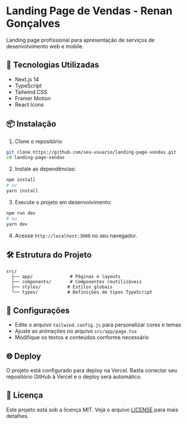 # Landing Page de Vendas - Renan Gonçalves

Landing page profissional para apresentação de serviços de desenvolvimento web e mobile.

## 🚀 Tecnologias Utilizadas

- Next.js 14
- TypeScript
- Tailwind CSS
- Framer Motion
- React Icons

## 📦 Instalação

1. Clone o repositório:
```bash
git clone https://github.com/seu-usuario/landing-page-vendas.git
cd landing-page-vendas
```

2. Instale as dependências:
```bash
npm install
# ou
yarn install
```

3. Execute o projeto em desenvolvimento:
```bash
npm run dev
# ou
yarn dev
```

4. Acesse `http://localhost:3000` no seu navegador.

## 🛠️ Estrutura do Projeto

```
src/
  ├── app/              # Páginas e layouts
  ├── components/       # Componentes reutilizáveis
  ├── styles/          # Estilos globais
  └── types/           # Definições de tipos TypeScript
```

## 📝 Configurações

- Edite o arquivo `tailwind.config.js` para personalizar cores e temas
- Ajuste as animações no arquivo `src/app/page.tsx`
- Modifique os textos e conteúdos conforme necessário

## 🌐 Deploy

O projeto está configurado para deploy na Vercel. Basta conectar seu repositório GitHub à Vercel e o deploy será automático.

## 📄 Licença

Este projeto está sob a licença MIT. Veja o arquivo [LICENSE](LICENSE) para mais detalhes. 